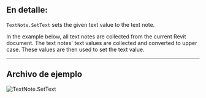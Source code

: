 ## En detalle:
`TextNote.SetText` sets the given text value to the text note.

In the example below, all text notes are collected from the current Revit document. The text notes' text values are collected and converted to upper case. These values are then used to set the text value.

___
## Archivo de ejemplo

![TextNote.SetText](./Revit.Elements.TextNote.SetText_img.jpg)
